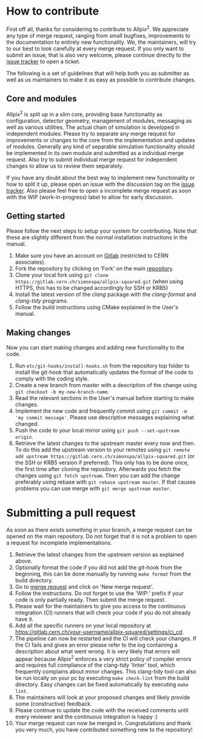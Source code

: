 # How to contribute
First off all, thanks for considering to contribute to Allpix<sup>2</sup>. We appreciate any type of merge request, ranging from small bugfixes, improvements to the documentation to entirely new functionality. We, the maintainers, will try to our best to look carefully at every merge request. If you only want to submit an issue, that is also very welcome, please continue directly to the [issue tracker](https://gitlab.cern.ch/simonspa/allpix-squared/issues) to open a ticket.

The following is a set of guidelines that will help both you as submitter as well as us maintainers to make it as easy as possible to contribute changes.

## Core and modules
Allpix<sup>2</sup> is split up in a slim core, providing base functionality as configuration, detector geometry, management of modules, messaging as well as various utilities. The actual chain of simulation is developed in independent modules. Please try to separate any merge request for improvements or changes to the core from the implementation and updates of modules. Generally any kind of separable simulation functionality should be implemented in its own module and submitted as a individual merge request. Also try to submit individual merge request for independent changes to allow us to review them separately.

If you have any doubt about the best way to implement new functionality or how to split it up, please open an issue with the discussion tag on the [issue tracker](https://gitlab.cern.ch/simonspa/allpix-squared/issues). Also please feel free to open a incomplete merge request as soon with the WIP (work-in-progress) label to allow for early discussion.

## Getting started
Please follow the next steps to setup your system for contributing. Note that these are slightly different from the normal installation instructions in the manual.

1. Make sure you have an account on [Gitlab](gitlab.cern.ch) (restricted to CERN associates).
2. Fork the repository by clicking on 'Fork' on the main [repository](https://gitlab.cern.ch/simonspa/allpix-squared).
3. Clone your local fork using `git clone https://gitlab.cern.ch/simonspa/allpix-squared.git` (when using HTTPS, this has to be changed accordingly for SSH or KRB5)
4. Install the latest version of the *clang* package with the *clang-format* and *clang-tidy* programs.
5. Follow the build instructions using CMake explained in the User's manual.

## Making changes
Now you can start making changes and adding new functionality to the code. 

1. Run `etc/git-hooks/install-hooks.sh` from the repository top folder to install the git-hook that automatically updates the format of the code to comply with the coding style.
2. Create a new branch from master with a description of the change using `git checkout -b my-new-branch-name`.
3. Read the relevant sections in the User's manual before starting to make changes.
4. Implement the new code and frequently commit using `git commit -m 'my commit message'`. Please use descriptive messages explaining what changed.
5. Push the code to your local mirror using `git push --set-upstream origin`.
6. Retrieve the latest changes to the upstream master every now and then. To do this add the upstream version to your remotes using `git remote add upstream https://gitlab.cern.ch/simonspa/allpix-squared.git` (or the SSH or KRB5 version if preferred). This only has to be done once, the first time after cloning the repository. Afterwards you fetch the changes using `git fetch upstream`. Then you can add the change preferably using rebase with `git rebase upstream master`. If that causes problems you can use merge with `git merge upstream master`.

# Submitting a pull request
As soon as there exists something in your branch, a merge request can be opened on the main repository. Do not forget that it is not a problem to open a request for incomplete implementations.

1. Retrieve the latest changes from the upstream version as explained above.
2. Optionally format the code if you did not add the git-hook from the beginning, this can be done manually by running `make format` from the build directory.
3. Go to [merge request](https://gitlab.cern.ch/simonspa/allpix-squared/merge_requests) and click on 'New merge request'.
4. Follow the instructions. Do not forget to use the 'WIP:' prefix if your code is only partially ready. Then submit the merge request.
5. Please wait for the maintainers to give you access to the continuous integration (CI) runners that will check your code if you do not already have it.
6. Add all the specific runners on your local repository at https://gitlab.cern.ch/your-username/allpix-squared/settings/ci_cd.
7. The pipeline can now be restarted and the CI will check your changes. If the CI fails and gives an error please refer to the log containing a description about what went wrong. It is very likely that errors will appear because Allpix<sup>2</sup> enforces a very strict policy of compiler errors and requires full compliance of the clang-tidy 'linter' tool, which frequently complains about minor changes. This clang-tidy tool can also be run locally on your pc by executing `make check-lint` from the build directory. Easy changes can be fixed automatically by executing `make lint`.
8. The maintainers will look at your proposed changes and likely provide some (constructive) feedback.
9. Please continue to update the code with the received comments until every reviewer and the continuous integration is happy :)
10. Your merge request can now be merged in. Congratulations and thank you very much, you have contributed something new to the repository!
